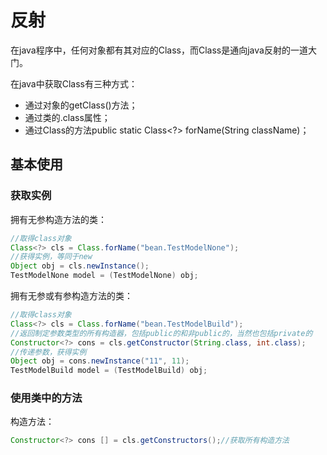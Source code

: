 # 反射

在java程序中，任何对象都有其对应的Class，而Class是通向java反射的一道大门。

在java中获取Class有三种方式：

* 通过对象的getClass\(\)方法；
* 通过类的.class属性；
* 通过Class的方法public static Class&lt;?&gt; forName\(String className\)；

## 基本使用

### 获取实例

拥有无参构造方法的类：

```java
//取得class对象
Class<?> cls = Class.forName("bean.TestModelNone");
//获得实例，等同于new
Object obj = cls.newInstance();
TestModelNone model = (TestModelNone) obj;
```

拥有无参或有参构造方法的类：

```java
//取得class对象
Class<?> cls = Class.forName("bean.TestModelBuild");
//返回制定参数类型的所有构造器，包括public的和非public的，当然也包括private的
Constructor<?> cons = cls.getConstructor(String.class, int.class);
//传递参数，获得实例
Object obj = cons.newInstance("11", 11);
TestModelBuild model = (TestModelBuild) obj;
```

### 使用类中的方法

构造方法：

```java
Constructor<?> cons [] = cls.getConstructors();//获取所有构造方法
```



